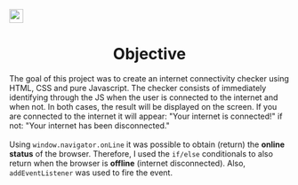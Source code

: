 <img src="https://cdn.pixabay.com/photo/2015/04/23/17/41/javascript-736400_960_720.png" height="25" width="25"/>

<h1 align="center">Objective</h1>
    <p>The goal of this project was to create an internet connectivity checker using HTML, CSS and pure Javascript. The checker consists of immediately identifying through the JS when the user is connected to the internet and when not. In both cases, the result will be displayed on the screen. If you are connected to the internet it will appear: "Your internet is connected!" if not: "Your internet has been disconnected."<br></br> Using <code>window.navigator.onLine</code> it was possible to obtain (return) the <b>online status</b> of the browser. Therefore, I used the <code>if/else</code> conditionals to also return when the browser is <b>offline</b> (internet disconnected). Also, <code>addEventListener</code> was used to fire the event.</p>